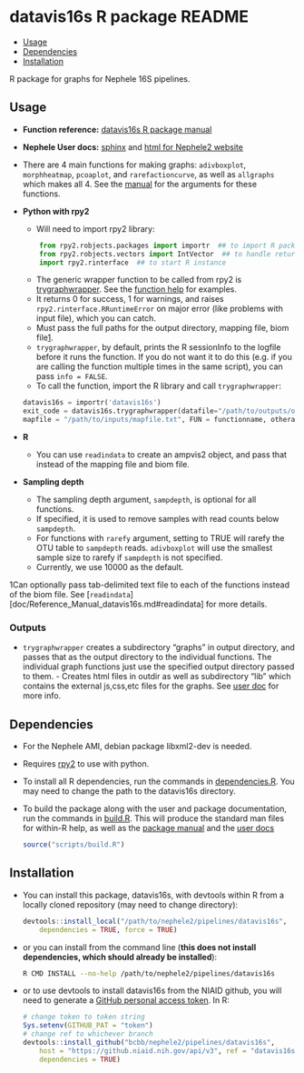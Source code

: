 datavis16s R package README
================

-   [Usage](#usage)
-   [Dependencies](#dependencies)
-   [Installation](#installation)

R package for graphs for Nephele 16S pipelines.

## Usage

-   **Function reference:** [datavis16s R package manual](doc/Reference_Manual_datavis16s.md)
-   **Nephele User docs:** [sphinx](doc/user_doc.rst) and [html for Nephele2 website](https://github.niaid.nih.gov/bcbb/nephele2/blob/master/pipelines/datavis16s/doc/datavis16s_pipeline.html)
-   There are 4 main functions for making graphs: `adivboxplot`, `morphheatmap`, `pcoaplot`, and `rarefactioncurve`, as well as `allgraphs` which makes all 4. See the [manual](doc/Reference_Manual_datavis16s.md) for the arguments for these functions.
-   **Python with rpy2**
    -   Will need to import rpy2 library:

    ``` python
        from rpy2.robjects.packages import importr  ## to import R package
        from rpy2.robjects.vectors import IntVector  ## to handle return values
        import rpy2.rinterface  ## to start R instance
    ```

    -   The generic wrapper function to be called from rpy2 is [trygraphwrapper](doc/Reference_Manual_datavis16s.md#trygraphwrapper). See the [function help](doc/Reference_Manual_datavis16s.md#trygraphwrapper) for examples.
    -   It returns 0 for success, 1 for warnings, and raises `rpy2.rinterface.RRuntimeError` on major error (like problems with input file), which you can catch.
    -   Must pass the full paths for the output directory, mapping file, biom file[1](#fn1).
    -   `trygraphwrapper`, by default, prints the R sessionInfo to the logfile before it runs the function. If you do not want it to do this (e.g. if you are calling the function multiple times in the same script), you can pass `info = FALSE`.
    -   To call the function, import the R library and call `trygraphwrapper`:

    ``` python
    datavis16s = importr('datavis16s')
    exit_code = datavis16s.trygraphwrapper(datafile="/path/to/outputs/out.biom", outdir="/path/to/outputs/", 
    mapfile = "/path/to/inputs/mapfile.txt", FUN = functionname, otherarguments_for_functionname)
    ```

-   **R**
    -   You can use `readindata` to create an ampvis2 object, and pass that instead of the mapping file and biom file.
-   **Sampling depth**
    -   The sampling depth argument, `sampdepth`, is optional for all functions.
    -   If specified, it is used to remove samples with read counts below `sampdepth`.
    -   For functions with `rarefy` argument, setting to TRUE will rarefy the OTU table to `sampdepth` reads. `adivboxplot` will use the smallest sample size to rarefy if `sampdepth` is not specified.
    -   Currently, we use 10000 as the default.

1Can optionally pass tab-delimited text file to each of the functions instead of the biom file. See \[`readindata`\]\[doc/Reference\_Manual\_datavis16s.md\#readindata\] for more details.

### Outputs

-   `trygraphwrapper` creates a subdirectory “graphs” in output directory, and passes that as the output directory to the individual functions. The individual graph functions just use the specified output directory passed to them. - Creates html files in outdir as well as subdirectory “lib” which contains the external js,css,etc files for the graphs. See [user doc](https://github.niaid.nih.gov/bcbb/nephele2/blob/master/pipelines/datavis16s/doc/user_doc.rst) for more info.

## Dependencies

-   For the Nephele AMI, debian package libxml2-dev is needed.

-   Requires [rpy2](https://rpy2.bitbucket.io) to use with python.

-   To install all R dependencies, run the commands in [dependencies.R](scripts/dependencies.R). You may need to change the path to the datavis16s directory.

-   To build the package along with the user and package documentation, run the commands in [build.R](scripts/build.R). This will produce the standard man files for within-R help, as well as the [package manual](doc/Reference_Manual_datavis16s.md) and the [user docs](doc/user_doc.rst)

    ``` r
    source("scripts/build.R")
    ```

## Installation

-   You can install this package, datavis16s, with devtools within R from a locally cloned repository (may need to change directory):

    ``` r
    devtools::install_local("/path/to/nephele2/pipelines/datavis16s", 
        dependencies = TRUE, force = TRUE)
    ```

-   or you can install from the command line (**this does not install dependencies, which should already be installed**):

    ``` bash
    R CMD INSTALL --no-help /path/to/nephele2/pipelines/datavis16s
    ```

-   or to use devtools to install datavis16s from the NIAID github, you will need to generate a [GitHub personal access token](https://help.github.com/articles/creating-a-personal-access-token-for-the-command-line/). In R:

    ``` r
    # change token to token string
    Sys.setenv(GITHUB_PAT = "token")
    # change ref to whichever branch
    devtools::install_github("bcbb/nephele2/pipelines/datavis16s", 
        host = "https://github.niaid.nih.gov/api/v3", ref = "datavis16s", 
        dependencies = TRUE)
    ```
